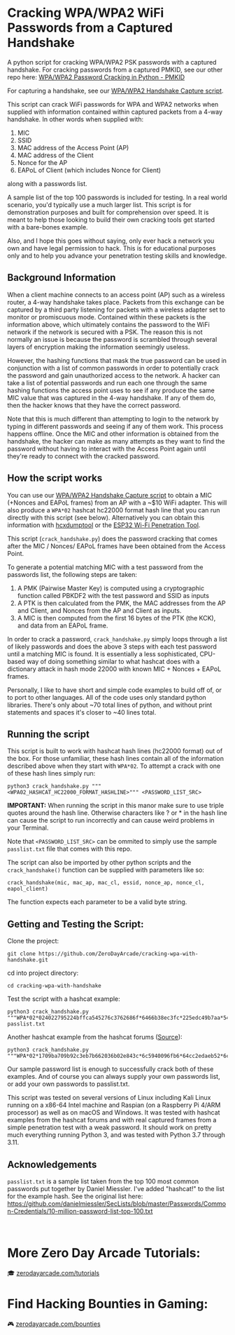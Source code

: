 # Cracking WPA/WPA2 WiFi Passwords from a Captured Handshake
A python script for cracking WPA/WPA2 PSK passwords with a captured handshake. For cracking passwords from a captured PMKID, see our other repo here: <a href="https://github.com/ZeroDayArcade/wpa-password-cracking-with-pmkid">WPA/WPA2 Password Cracking in Python - PMKID</a>

For capturing a handshake, see our <a href="https://github.com/ZeroDayArcade/capture-handshake-wpa-wifi-hacking">WPA/WPA2 Handshake Capture script</a>.

This script can crack WiFi passwords for WPA and WPA2 networks when supplied with information contained within captured packets from a 4-way handshake. In other words when supplied with: 
1. MIC
2. SSID
3. MAC address of the Access Point (AP)
4. MAC address of the Client
5. Nonce for the AP
6. EAPoL of Client (which includes Nonce for Client)

along with a passwords list.

A sample list of the top 100 passwords is included for testing. In a real world scenario, you'd typically use a much larger list. This script is for demonstration purposes and built for comprehension over speed. It is meant to help those looking to build their own cracking tools get started with a bare-bones example.

Also, and I hope this goes without saying, only ever hack a network you own and have legal permission to hack. This is for educational purposes only and to help you advance your penetration testing skills and knowledge. 

## Background Information

When a client machine connects to an access point (AP) such as a wireless router, a 4-way handshake takes place. Packets from this exchange can be captured by a third party listening for packets with a wireless adapter set to monitor or promiscuous mode. Contained within these packets is the information above, which ultimately contains the password to the WiFi network if the network is secured with a PSK. The reason this is not normally an issue is because the password is scrambled through several layers of encryption making the information seemingly useless.

However, the hashing functions that mask the true password can be used in conjunction with a list of common passwords in order to potentially crack the password and gain unauthorized access to the network. A hacker can take a list of potential passwords and run each one through the same hashing functions the access point uses to see if any produce the same MIC value that was captured in the 4-way handshake. If any of them do, then the hacker knows that they have the correct password. 

Note that this is much different than attempting to login to the network by typing in different passwords and seeing if any of them work. This process happens offline. Once the MIC and other information is obtained from the handshake, the hacker can make as many attempts as they want to find the password without having to interact with the Access Point again until they're ready to connect with the cracked password.


## How the script works

You can use our <a href="https://github.com/ZeroDayArcade/capture-handshake-wpa-wifi-hacking">WPA/WPA2 Handshake Capture script</a> to obtain a MIC (+Nonces and EAPoL frames) from an AP with a ~$10 WiFi adapter. This will also produce a `WPA*02` hashcat hc22000 format hash line that you can run directly with this script (see below). Alternatively you can obtain this information with <a href="https://github.com/ZerBea/hcxdumptool">hcxdumptool</a> or the <a href="https://github.com/risinek/esp32-wifi-penetration-tool">ESP32 Wi-Fi Penetration Tool</a>.

This script (`crack_handshake.py`) does the password cracking that comes after the MIC / Nonces/ EAPoL frames have been obtained from the Access Point.

To generate a potential matching MIC with a test password from the passwords list, the following steps are taken:
1. A PMK (Pairwise Master Key) is computed using a cryptographic function called PBKDF2 with the test password and SSID as inputs
2. A PTK is then calculated from the PMK, the MAC addresses from the AP and Client, and Nonces from the AP and Client as inputs.
3. A MIC is then computed from the first 16 bytes of the PTK (the KCK), and data from an EAPoL frame.

In order to crack a password, `crack_handshake.py` simply loops through a list of likely passwords and does the above 3 steps with each test password until a matching MIC is found. It is essentially a less sophisticated, CPU-based way of doing something similar to what hashcat does with a dictionary attack in hash mode 22000 with known MIC + Nonces + EAPoL frames.

Personally, I like to have short and simple code examples to build off of, or to port to other languages. All of the code uses only standard python libraries. There's only about ~70 total lines of python, and without print statements and spaces it's closer to ~40 lines total.

## Running the script

This script is built to work with hashcat hash lines (hc22000 format) out of the box. For those unfamiliar, these hash lines contain all of the information described above when they start with `WPA*02`. To attempt a crack with one of these hash lines simply run:
```
python3 crack_handshake.py """<WPA02_HASHCAT_HC22000_FORMAT_HASHLINE>""" <PASSWORD_LIST_SRC>
```
**IMPORTANT:** When running the script in this manor make sure to use triple quotes around the hash line. Otherwise characters like ? or * in the hash line can cause the script to run incorrectly and can cause weird problems in your Terminal. 

Note that `<PASSWORD_LIST_SRC>` can be ommited to simply use the sample `passlist.txt` file that comes with this repo.

The script can also be imported by other python scripts and the `crack_handshake()` function can be supplied with parameters like so: 
```
crack_handshake(mic, mac_ap, mac_cl, essid, nonce_ap, nonce_cl, eapol_client)
```
The function expects each parameter to be a valid byte string.

## Getting and Testing the Script:
Clone the project:
```
git clone https://github.com/ZeroDayArcade/cracking-wpa-with-handshake.git
```
cd into project directory:
```
cd cracking-wpa-with-handshake
```
Test the script with a hashcat example:
```
python3 crack_handshake.py """WPA*02*024022795224bffca545276c3762686f*6466b38ec3fc*225edc49b7aa*54502d4c494e4b5f484153484341545f54455354*10e3be3b005a629e89de088d6a2fdc489db83ad4764f2d186b9cde15446e972e*0103007502010a0000000000000000000148ce2ccba9c1fda130ff2fbbfb4fd3b063d1a93920b0f7df54a5cbf787b16171000000000000000000000000000000000000000000000000000000000000000000000000000000000000000000000000001630140100000fac040100000fac040100000fac028000*a2""" passlist.txt
```

Another hashcat example from the hashcat forums (<a href="https://hashcat.net/forum/thread-10253-page-2.html">Source</a>):

```
python3 crack_handshake.py """WPA*02*1709ba709b92c3eb7b662036b02e843c*6c5940096fb6*64cc2edaeb52*6c686c64*ca37bb6be93179b0ce86e0f4e393d742fca6854ace6791f29a7d0c0ec1534086*0103007502010a00000000000000000001f09960e32863aa57ba250769b6e12d959a5a1f1cc8939d6bed4401a16092fa72000000000000000000000000000000000000000000000000000000000000000000000000000000000000000000000000001630140100000fac040100000fac040100000fac020000*00"""
```

Our sample password list is enough to successfully crack both of these examples. And of course you can always supply your own passwords list, or add your own passwords to passlist.txt. 

This script was tested on several versions of Linux including Kali Linux running on a x86-64 Intel machine and Raspian (on a Raspberry Pi 4/ARM processor) as well as on macOS and Windows. It was tested with hashcat examples from the hashcat forums and with real captured frames from a simple penetration test with a weak password. It should work on pretty much everything running Python 3, and was tested with Python 3.7 through 3.11.


## Acknowledgements
`passlist.txt` is a sample list taken from the top 100 most common passwords put together by Daniel Miessler. I've added "hashcat!" to the list for the example hash. See the original list here:
https://github.com/danielmiessler/SecLists/blob/master/Passwords/Common-Credentials/10-million-password-list-top-100.txt

<br/>

# More Zero Day Arcade Tutorials:
🎓  <a href="https://zerodayarcade.com/tutorials">zerodayarcade.com/tutorials</a> 

# Find Hacking Bounties in Gaming:
🎮  <a href="https://zerodayarcade.com/bounties">zerodayarcade.com/bounties</a>

